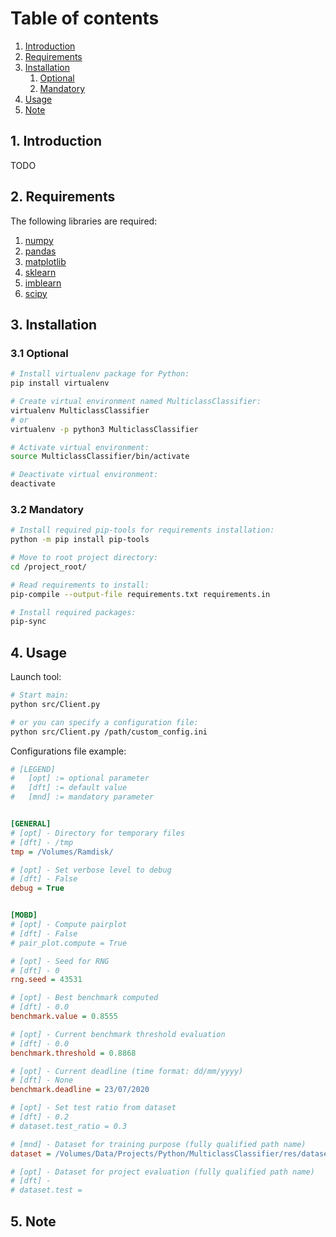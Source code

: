 # Table of contents
1. [Introduction](#introduction)
2. [Requirements](#requirements)
3. [Installation](#installation)
    1. [Optional](#installation-optional)
    2. [Mandatory](#installation-mandatory)
4. [Usage](#usage)
5. [Note](#note)



## 1. Introduction <a name="introduction"></a>
TODO

## 2. Requirements <a name="requirements"></a>
The following libraries are required:
1. [numpy](https://numpy.org/)
2. [pandas](https://pandas.pydata.org/)
3. [matplotlib](https://matplotlib.org/)
4. [sklearn](https://scikit-learn.org/stable/index.html)
5. [imblearn](https://pypi.org/project/imblearn/)
6. [scipy](https://www.scipy.org/)

## 3. Installation <a name="installation"></a>

### 3.1 Optional <a name="installation-optional"></a>

```bash
# Install virtualenv package for Python:
pip install virtualenv

# Create virtual environment named MulticlassClassifier:
virtualenv MulticlassClassifier
# or
virtualenv -p python3 MulticlassClassifier

# Activate virtual environment:
source MulticlassClassifier/bin/activate

# Deactivate virtual environment:
deactivate
```

### 3.2 Mandatory <a name="installation-mandatory"></a>

```bash
# Install required pip-tools for requirements installation:
python -m pip install pip-tools

# Move to root project directory:
cd /project_root/

# Read requirements to install:
pip-compile --output-file requirements.txt requirements.in

# Install required packages:
pip-sync
```

## 4. Usage <a name="usage"></a>

Launch tool:

```bash
# Start main:
python src/Client.py

# or you can specify a configuration file:
python src/Client.py /path/custom_config.ini
```

Configurations file example:
```ini
# [LEGEND]
#   [opt] := optional parameter
#   [dft] := default value
#   [mnd] := mandatory parameter


[GENERAL]
# [opt] - Directory for temporary files
# [dft] - /tmp
tmp = /Volumes/Ramdisk/

# [opt] - Set verbose level to debug
# [dft] - False
debug = True


[MOBD]
# [opt] - Compute pairplot
# [dft] - False
# pair_plot.compute = True

# [opt] - Seed for RNG
# [dft] - 0
rng.seed = 43531

# [opt] - Best benchmark computed
# [dft] - 0.0
benchmark.value = 0.8555

# [opt] - Current benchmark threshold evaluation
# [dft] - 0.0
benchmark.threshold = 0.8868

# [opt] - Current deadline (time format: dd/mm/yyyy)
# [dft] - None
benchmark.deadline = 23/07/2020

# [opt] - Set test ratio from dataset
# [dft] - 0.2
# dataset.test_ratio = 0.3

# [mnd] - Dataset for training purpose (fully qualified path name)
dataset = /Volumes/Data/Projects/Python/MulticlassClassifier/res/dataset/training_set.csv

# [opt] - Dataset for project evaluation (fully qualified path name)
# [dft] -
# dataset.test =
```

## 5. Note <a name="note"></a>
